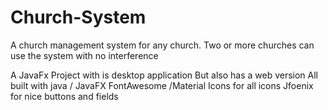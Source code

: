 # Church-System
A church management system for any church.
Two or more churches can use the system with no interference

A JavaFx Project with is desktop application But also has a web version
All built with java / JavaFX 
FontAwesome /Material Icons for all icons
Jfoenix for nice buttons and fields



